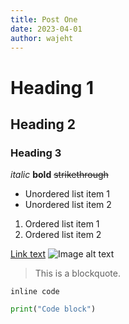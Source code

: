 ```yaml
---
title: Post One
date: 2023-04-01
author: wajeht
---
```


# Heading 1
## Heading 2
### Heading 3

*italic*
**bold**
~~strikethrough~~

- Unordered list item 1
- Unordered list item 2

1. Ordered list item 1
2. Ordered list item 2

[Link text](https://www.example.com)
![Image alt text](image.jpg)

> This is a blockquote.

`inline code`
```python
print("Code block")
